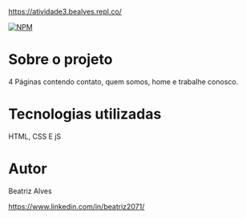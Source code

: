 
https://atividade3.bealves.repl.co/ 

[![NPM](https://img.shields.io/npm/l/react)](https://github.com/bea3853/atividade3/blob/master/LICENSE)


#  Sobre o projeto

 4 Páginas contendo contato, quem somos, home e trabalhe conosco.   

  
#  Tecnologias utilizadas

HTML, CSS E jS


#  Autor

  

Beatriz Alves

  

https://www.linkedin.com/in/beatriz2071/

